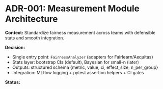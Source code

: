 # ADR-001: Measurement Module Architecture

**Context:** Standardize fairness measurement across teams with defensible stats and smooth integration.

**Decision:**
- Single entry point: `FairnessAnalyzer` (adapters for Fairlearn/Aequitas)
- Stats layer: bootstrap CIs (default), Bayesian for small-n (later)
- Outputs: structured schema {metric, value, ci, effect_size, n_per_group}
- Integration: MLflow logging + pytest assertion helpers + CI gates

**Status:**